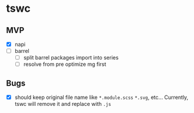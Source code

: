 # tswc

## MVP

- [x] napi
- [ ] barrel
  - [ ] split barrel packages import into series
  - [ ] resolve from pre optimize mg first

## Bugs

- [x] should keep original file name like `*.module.scss` `*.svg`, etc... Currently, tswc will remove it and replace with `.js`
